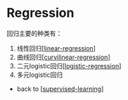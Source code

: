 # Regression
回归主要的种类有：
1. 线性回归[[linear-regression]]
2. 曲线回归[[curvilinear-regression]]
3. 二元logistic回归[[logistic-regression]]
4. 多元logistic回归




- back to [[supervised-learning]]



[//begin]: # "Autogenerated link references for markdown compatibility"
[linear-regression]: linear-regression "Linear Regression"
[curvilinear-regression]: curvilinear-regression "Curvilinear Regression"
[logistic-regressive]: logistic-regressive "Logistic Regressive"
[supervised-learning]: supervised-learning "Supervised Learning"
[model-representation]: model-representation "Model Representation"
[logistic-regression]: logistic-regression "Logistic Regression"
[//end]: # "Autogenerated link references"